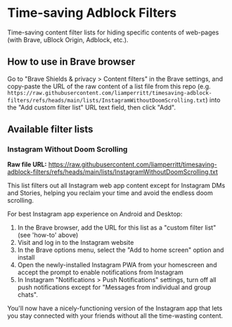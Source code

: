 # Time-saving Adblock Filters

Time-saving content filter lists for hiding specific contents of web-pages (with Brave, uBlock Origin, Adblock, etc.).

## How to use in Brave browser

Go to "Brave Shields & privacy > Content filters" in the Brave settings, and copy-paste the URL of the raw content of a list file from this repo (e.g. `https://raw.githubusercontent.com/liamperritt/timesaving-adblock-filters/refs/heads/main/lists/InstagramWithoutDoomScrolling.txt`) into the "Add custom filter list" URL text field, then click "Add".

## Available filter lists

### Instagram Without Doom Scrolling

**Raw file URL:** https://raw.githubusercontent.com/liamperritt/timesaving-adblock-filters/refs/heads/main/lists/InstagramWithoutDoomScrolling.txt

This list filters out all Instagram web app content except for Instagram DMs and Stories, helping you reclaim your time and avoid the endless doom scrolling.

For best Instagram app experience on Android and Desktop:
1. In the Brave browser, add the URL for this list as a "custom filter list" (see 'how-to' above)
2. Visit and log in to the Instagram website
3. In the Brave options menu, select the "Add to home screen" option and install
4. Open the newly-installed Instagram PWA from your homescreen and accept the prompt to enable notifications from Instagram
6. In Instagram "Notifications > Push Notifications" settings, turn off all push notifications except for "Messages from individual and group chats".

You'll now have a nicely-functioning version of the Instagram app that lets you stay connected with your friends without all the time-wasting content.
